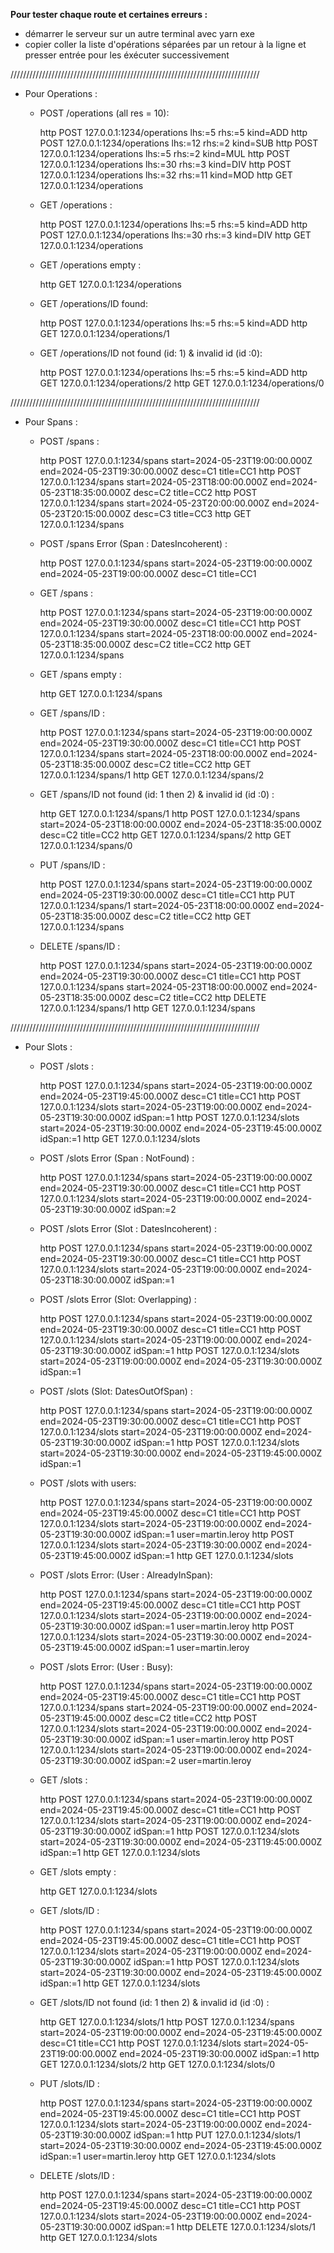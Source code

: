 **Pour tester chaque route et certaines erreurs :**

- démarrer le serveur sur un autre terminal avec yarn exe
- copier coller la liste d'opérations séparées par un retour à la ligne et presser entrée pour les éxécuter successivement

///////////////////////////////////////////////////////////////////////////////

- Pour Operations :

  - POST /operations (all res = 10):

    http POST 127.0.0.1:1234/operations lhs:=5 rhs:=5 kind=ADD
    http POST 127.0.0.1:1234/operations lhs:=12 rhs:=2 kind=SUB
    http POST 127.0.0.1:1234/operations lhs:=5 rhs:=2 kind=MUL
    http POST 127.0.0.1:1234/operations lhs:=30 rhs:=3 kind=DIV
    http POST 127.0.0.1:1234/operations lhs:=32 rhs:=11 kind=MOD
    http GET 127.0.0.1:1234/operations

  - GET /operations :

    http POST 127.0.0.1:1234/operations lhs:=5 rhs:=5 kind=ADD
    http POST 127.0.0.1:1234/operations lhs:=30 rhs:=3 kind=DIV
    http GET 127.0.0.1:1234/operations

  - GET /operations empty :

    http GET 127.0.0.1:1234/operations

  - GET /operations/ID found:

    http POST 127.0.0.1:1234/operations lhs:=5 rhs:=5 kind=ADD
    http GET 127.0.0.1:1234/operations/1

  - GET /operations/ID not found (id: 1) & invalid id (id :0):

    http POST 127.0.0.1:1234/operations lhs:=5 rhs:=5 kind=ADD
    http GET 127.0.0.1:1234/operations/2
    http GET 127.0.0.1:1234/operations/0

///////////////////////////////////////////////////////////////////////////////

- Pour Spans :

  - POST /spans :

    http POST 127.0.0.1:1234/spans start=2024-05-23T19:00:00.000Z end=2024-05-23T19:30:00.000Z desc=C1 title=CC1
    http POST 127.0.0.1:1234/spans start=2024-05-23T18:00:00.000Z end=2024-05-23T18:35:00.000Z desc=C2 title=CC2
    http POST 127.0.0.1:1234/spans start=2024-05-23T20:00:00.000Z end=2024-05-23T20:15:00.000Z desc=C3 title=CC3
    http GET 127.0.0.1:1234/spans

  - POST /spans Error (Span : DatesIncoherent) :

    http POST 127.0.0.1:1234/spans start=2024-05-23T19:00:00.000Z end=2024-05-23T19:00:00.000Z desc=C1 title=CC1

  - GET /spans :

    http POST 127.0.0.1:1234/spans start=2024-05-23T19:00:00.000Z end=2024-05-23T19:30:00.000Z desc=C1 title=CC1
    http POST 127.0.0.1:1234/spans start=2024-05-23T18:00:00.000Z end=2024-05-23T18:35:00.000Z desc=C2 title=CC2
    http GET 127.0.0.1:1234/spans

  - GET /spans empty :

    http GET 127.0.0.1:1234/spans

  - GET /spans/ID :

    http POST 127.0.0.1:1234/spans start=2024-05-23T19:00:00.000Z end=2024-05-23T19:30:00.000Z desc=C1 title=CC1
    http POST 127.0.0.1:1234/spans start=2024-05-23T18:00:00.000Z end=2024-05-23T18:35:00.000Z desc=C2 title=CC2
    http GET 127.0.0.1:1234/spans/1
    http GET 127.0.0.1:1234/spans/2

  - GET /spans/ID not found (id: 1 then 2) & invalid id (id :0) :

    http GET 127.0.0.1:1234/spans/1
    http POST 127.0.0.1:1234/spans start=2024-05-23T18:00:00.000Z end=2024-05-23T18:35:00.000Z desc=C2 title=CC2
    http GET 127.0.0.1:1234/spans/2
    http GET 127.0.0.1:1234/spans/0

  - PUT /spans/ID :

    http POST 127.0.0.1:1234/spans start=2024-05-23T19:00:00.000Z end=2024-05-23T19:30:00.000Z desc=C1 title=CC1
    http PUT 127.0.0.1:1234/spans/1 start=2024-05-23T18:00:00.000Z end=2024-05-23T18:35:00.000Z desc=C2 title=CC2
    http GET 127.0.0.1:1234/spans

  - DELETE /spans/ID :

    http POST 127.0.0.1:1234/spans start=2024-05-23T19:00:00.000Z end=2024-05-23T19:30:00.000Z desc=C1 title=CC1
    http POST 127.0.0.1:1234/spans start=2024-05-23T18:00:00.000Z end=2024-05-23T18:35:00.000Z desc=C2 title=CC2
    http DELETE 127.0.0.1:1234/spans/1
    http GET 127.0.0.1:1234/spans

///////////////////////////////////////////////////////////////////////////////

- Pour Slots :

  - POST /slots :

    http POST 127.0.0.1:1234/spans start=2024-05-23T19:00:00.000Z end=2024-05-23T19:45:00.000Z desc=C1 title=CC1
    http POST 127.0.0.1:1234/slots start=2024-05-23T19:00:00.000Z end=2024-05-23T19:30:00.000Z idSpan:=1
    http POST 127.0.0.1:1234/slots start=2024-05-23T19:30:00.000Z end=2024-05-23T19:45:00.000Z idSpan:=1
    http GET 127.0.0.1:1234/slots

  - POST /slots Error (Span : NotFound) :

    http POST 127.0.0.1:1234/spans start=2024-05-23T19:00:00.000Z end=2024-05-23T19:30:00.000Z desc=C1 title=CC1
    http POST 127.0.0.1:1234/slots start=2024-05-23T19:00:00.000Z end=2024-05-23T19:30:00.000Z idSpan:=2

  - POST /slots Error (Slot : DatesIncoherent) :

    http POST 127.0.0.1:1234/spans start=2024-05-23T19:00:00.000Z end=2024-05-23T19:30:00.000Z desc=C1 title=CC1
    http POST 127.0.0.1:1234/slots start=2024-05-23T19:00:00.000Z end=2024-05-23T18:30:00.000Z idSpan:=1

  - POST /slots Error (Slot: Overlapping) :

    http POST 127.0.0.1:1234/spans start=2024-05-23T19:00:00.000Z end=2024-05-23T19:30:00.000Z desc=C1 title=CC1
    http POST 127.0.0.1:1234/slots start=2024-05-23T19:00:00.000Z end=2024-05-23T19:30:00.000Z idSpan:=1
    http POST 127.0.0.1:1234/slots start=2024-05-23T19:00:00.000Z end=2024-05-23T19:30:00.000Z idSpan:=1

  - POST /slots (Slot: DatesOutOfSpan) :

    http POST 127.0.0.1:1234/spans start=2024-05-23T19:00:00.000Z end=2024-05-23T19:30:00.000Z desc=C1 title=CC1
    http POST 127.0.0.1:1234/slots start=2024-05-23T19:00:00.000Z end=2024-05-23T19:30:00.000Z idSpan:=1
    http POST 127.0.0.1:1234/slots start=2024-05-23T19:30:00.000Z end=2024-05-23T19:45:00.000Z idSpan:=1

  - POST /slots with users:

    http POST 127.0.0.1:1234/spans start=2024-05-23T19:00:00.000Z end=2024-05-23T19:45:00.000Z desc=C1 title=CC1
    http POST 127.0.0.1:1234/slots start=2024-05-23T19:00:00.000Z end=2024-05-23T19:30:00.000Z idSpan:=1 user=martin.leroy
    http POST 127.0.0.1:1234/slots start=2024-05-23T19:30:00.000Z end=2024-05-23T19:45:00.000Z idSpan:=1
    http GET 127.0.0.1:1234/slots

  - POST /slots Error: (User : AlreadyInSpan):

    http POST 127.0.0.1:1234/spans start=2024-05-23T19:00:00.000Z end=2024-05-23T19:45:00.000Z desc=C1 title=CC1
    http POST 127.0.0.1:1234/slots start=2024-05-23T19:00:00.000Z end=2024-05-23T19:30:00.000Z idSpan:=1 user=martin.leroy
    http POST 127.0.0.1:1234/slots start=2024-05-23T19:30:00.000Z end=2024-05-23T19:45:00.000Z idSpan:=1 user=martin.leroy

  - POST /slots Error: (User : Busy):

    http POST 127.0.0.1:1234/spans start=2024-05-23T19:00:00.000Z end=2024-05-23T19:45:00.000Z desc=C1 title=CC1
    http POST 127.0.0.1:1234/spans start=2024-05-23T19:00:00.000Z end=2024-05-23T19:45:00.000Z desc=C2 title=CC2
    http POST 127.0.0.1:1234/slots start=2024-05-23T19:00:00.000Z end=2024-05-23T19:30:00.000Z idSpan:=1 user=martin.leroy
    http POST 127.0.0.1:1234/slots start=2024-05-23T19:00:00.000Z end=2024-05-23T19:30:00.000Z idSpan:=2 user=martin.leroy

  - GET /slots :

    http POST 127.0.0.1:1234/spans start=2024-05-23T19:00:00.000Z end=2024-05-23T19:45:00.000Z desc=C1 title=CC1
    http POST 127.0.0.1:1234/slots start=2024-05-23T19:00:00.000Z end=2024-05-23T19:30:00.000Z idSpan:=1
    http POST 127.0.0.1:1234/slots start=2024-05-23T19:30:00.000Z end=2024-05-23T19:45:00.000Z idSpan:=1
    http GET 127.0.0.1:1234/slots

  - GET /slots empty :

    http GET 127.0.0.1:1234/slots

  - GET /slots/ID :

    http POST 127.0.0.1:1234/spans start=2024-05-23T19:00:00.000Z end=2024-05-23T19:45:00.000Z desc=C1 title=CC1
    http POST 127.0.0.1:1234/slots start=2024-05-23T19:00:00.000Z end=2024-05-23T19:30:00.000Z idSpan:=1
    http POST 127.0.0.1:1234/slots start=2024-05-23T19:30:00.000Z end=2024-05-23T19:45:00.000Z idSpan:=1
    http GET 127.0.0.1:1234/slots

  - GET /slots/ID not found (id: 1 then 2) & invalid id (id :0) :

    http GET 127.0.0.1:1234/slots/1
    http POST 127.0.0.1:1234/spans start=2024-05-23T19:00:00.000Z end=2024-05-23T19:45:00.000Z desc=C1 title=CC1
    http POST 127.0.0.1:1234/slots start=2024-05-23T19:00:00.000Z end=2024-05-23T19:30:00.000Z idSpan:=1
    http GET 127.0.0.1:1234/slots/2
    http GET 127.0.0.1:1234/slots/0

  - PUT /slots/ID :

    http POST 127.0.0.1:1234/spans start=2024-05-23T19:00:00.000Z end=2024-05-23T19:45:00.000Z desc=C1 title=CC1
    http POST 127.0.0.1:1234/slots start=2024-05-23T19:00:00.000Z end=2024-05-23T19:30:00.000Z idSpan:=1
    http PUT 127.0.0.1:1234/slots/1 start=2024-05-23T19:30:00.000Z end=2024-05-23T19:45:00.000Z idSpan:=1 user=martin.leroy
    http GET 127.0.0.1:1234/slots

  - DELETE /slots/ID :

    http POST 127.0.0.1:1234/spans start=2024-05-23T19:00:00.000Z end=2024-05-23T19:45:00.000Z desc=C1 title=CC1
    http POST 127.0.0.1:1234/slots start=2024-05-23T19:00:00.000Z end=2024-05-23T19:30:00.000Z idSpan:=1
    http DELETE 127.0.0.1:1234/slots/1
    http GET 127.0.0.1:1234/slots

